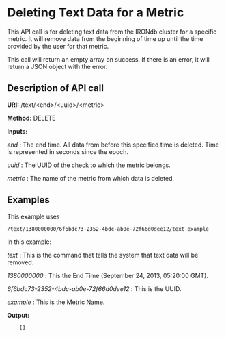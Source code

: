 Deleting Text Data for a Metric
===============================

This API call is for deleting text data from the IRONdb cluster for a specific metric. It will remove data from the beginning of time up until the time provided by the user for that metric.

This call will return an empty array on success. If there is an error, it will return a JSON object with the error.

Description of API call
-----------------------

**URI:**   /text/&lt;end&gt;/&lt;uuid&gt;/&lt;metric&gt;

**Method:**   DELETE

**Inputs:**

*end* :   The end time. All data from before this specified time is deleted. Time is represented in seconds since the epoch.

*uuid* :   The UUID of the check to which the metric belongs.

*metric* :   The name of the metric from which data is deleted.

Examples
--------

This example uses

```
/text/1380000000/6f6bdc73-2352-4bdc-ab0e-72f66d0dee12/text_example
```

In this example:

*text* :   This is the command that tells the system that text data will be removed.

*1380000000* :   This the End Time (September 24, 2013, 05:20:00 GMT).

*6f6bdc73-2352-4bdc-ab0e-72f66d0dee12* :   This is the UUID.

*example* :   This is the Metric Name.

**Output:**

```
    []
```